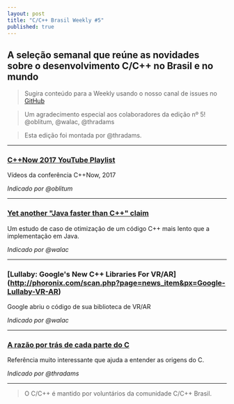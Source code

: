 ```yaml
---
layout: post
title: "C/C++ Brasil Weekly #5"
published: true
---
```


## A seleção semanal que reúne as novidades sobre o desenvolvimento C/C++ no Brasil e no mundo

>Sugira conteúdo para a Weekly usando o nosso canal de issues no [GitHub](https://github.com/ccppbrasil/ccppbrasil.github.io/issues)

>Um agradecimento especial aos colaboradores da edição nº 5! @oblitum, @walac, @thradams

>Esta edição foi montada por @thradams.

---

### [C++Now 2017 YouTube Playlist](https://www.youtube.com/playlist?list=PL_AKIMJc4roXJldxjJGtH8PJb4dY6nN1D)

Vídeos da conferência C++Now, 2017

_Indicado por @oblitum_

---

### [Yet another "Java faster than C++" claim](http://walac.github.io/java-faster-than-cpp/)

Um estudo de caso de otimização de um código C++ mais lento que a implementação em Java.

_Indicado por @walac_

---

### [Lullaby: Google's New C++ Libraries For VR/AR] (http://phoronix.com/scan.php?page=news_item&px=Google-Lullaby-VR-AR)

Google abriu o código de sua biblioteca de VR/AR

_Indicado por @walac_

---

### [A razão por trás de cada parte do C](https://www.lysator.liu.se/c/rat/a.html)

Referência muito interessante que ajuda a entender as origens do C.

_Indicado por @thradams_

---

>O C/C++ é mantido por voluntários da comunidade C/C++ Brasil.

